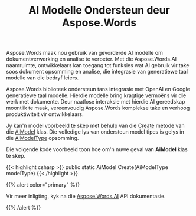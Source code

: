 ﻿---
title: AI Modelle Ondersteun deur Aspose.Words
second_title: Aspose.Words vir .NET
articleTitle: Ondersteunde AI Modelle
linktitle: Ondersteunde AI Modelle
type: docs
weight: 10
description: "Aspose.Words vir .NET ondersteun OpenAI en Google AI modelle vir opsomming en vertaling dokumente. Gebruik Aspose.Words met Gpt-4o, Gpt-4o mini, Gpt-4 Turbo, GPT-3.5 Turbo, Tweeling 1.5 Flits, Tweeling 1.5 Flits-8b, Tweeling 1.5 Pro."
url: /af/net/supported-ai-models/
timestamp: 2024-11-26-12-00-00
---

Aspose.Words maak nou gebruik van gevorderde AI modelle om dokumentverwerking en analise te verbeter. Met die Aspose.Words.AI naamruimte, ontwikkelaars kan toegang tot funksies wat AI gebruik vir take soos dokument opsomming en analise, die integrasie van generatiewe taal modelle van die bedryf leiers.

Aspose.Words biblioteek ondersteun tans integrasie met OpenAI en Google generatiewe taal modelle. Hierdie modelle bring kragtige vermoëns vir die werk met dokumente. Deur naatlose interaksie met hierdie AI gereedskap moontlik te maak, vereenvoudig Aspose.Words komplekse take en verhoog produktiwiteit vir ontwikkelaars.

Jy kan'n model voorbeeld te skep met behulp van die [Create](https://reference.aspose.com/words/net/aspose.words.ai/aimodel/create/) metode van die [AiModel](https://reference.aspose.com/words/net/aspose.words.ai/aimodel/) klas. Die volledige lys van ondersteun model tipes is gelys in die [AiModelType](https://reference.aspose.com/words/net/aspose.words.ai/aimodeltype/) opsomming.

Die volgende kode voorbeeld toon hoe om'n nuwe geval van **AiModel** klas te skep.

{{< highlight csharp >}}
public static AiModel Create(AiModelType modelType)
{{< /highlight >}}

{{% alert color="primary" %}}

Vir meer inligting, kyk na die [Aspose.Words.AI](https://reference.aspose.com/words/net/aspose.words.ai/) API dokumentasie.

{{% /alert %}}